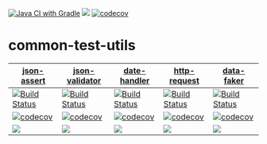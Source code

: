 [![Java CI with Gradle](https://github.com/mbi88/common-test-utils/actions/workflows/gradle.yml/badge.svg)](https://github.com/mbi88/common-test-utils/actions/workflows/gradle.yml)
[![](https://jitpack.io/v/mbi88/common-test-utils.svg)](https://jitpack.io/#mbi88/common-test-utils)
[![codecov](https://codecov.io/gh/mbi88/common-test-utils/branch/master/graph/badge.svg)](https://codecov.io/gh/mbi88/common-test-utils)


# common-test-utils

| [json-assert](https://github.com/mbi88/json-assert) | [json-validator](https://github.com/mbi88/json-validator) | [date-handler](https://github.com/mbi88/date-handler) | [http-request](https://github.com/mbi88/http-request)| [data-faker](https://github.com/mbi88/data-faker) |
|---|---|---|---|---|
|[![Build Status](https://travis-ci.org/mbi88/json-assert.svg?branch=master)](https://travis-ci.org/mbi88/json-assert)|[![Build Status](https://travis-ci.org/mbi88/json-validator.svg?branch=master)](https://travis-ci.org/mbi88/json-validator)|[![Build Status](https://travis-ci.org/mbi88/date-handler.svg?branch=master)](https://travis-ci.org/mbi88/date-handler)|[![Build Status](https://travis-ci.org/mbi88/http-request.svg?branch=master)](https://travis-ci.org/mbi88/http-request)|[![Build Status](https://travis-ci.com/mbi88/data-faker.svg?branch=master)](https://travis-ci.com/mbi88/data-faker)|
|[![codecov](https://codecov.io/gh/mbi88/json-assert/branch/master/graph/badge.svg)](https://codecov.io/gh/mbi88/json-assert)|[![codecov](https://codecov.io/gh/mbi88/json-validator/branch/master/graph/badge.svg)](https://codecov.io/gh/mbi88/json-validator)|[![codecov](https://codecov.io/gh/mbi88/date-handler/branch/master/graph/badge.svg)](https://codecov.io/gh/mbi88/date-handler)|[![codecov](https://codecov.io/gh/mbi88/http-request/branch/master/graph/badge.svg)](https://codecov.io/gh/mbi88/http-request)|[![codecov](https://codecov.io/gh/mbi88/data-faker/branch/master/graph/badge.svg)](https://codecov.io/gh/mbi88/data-faker)|
|[![](https://jitpack.io/v/mbi88/json-assert.svg)](https://jitpack.io/#mbi88/json-assert)|[![](https://jitpack.io/v/mbi88/json-validator.svg)](https://jitpack.io/#mbi88/json-validator)|[![](https://jitpack.io/v/mbi88/date-handler.svg)](https://jitpack.io/#mbi88/date-handler)|[![](https://jitpack.io/v/mbi88/http-request.svg)](https://jitpack.io/#mbi88/http-request)|[![](https://jitpack.io/v/mbi88/data-faker.svg)](https://jitpack.io/#mbi88/data-faker)|
